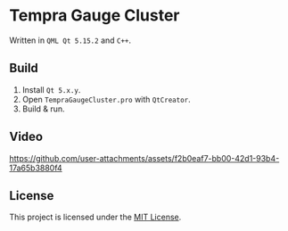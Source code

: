 # Tempra Gauge Cluster

Written in `QML Qt 5.15.2` and `C++`.

## Build

1. Install ``Qt 5.x.y``.
2. Open ``TempraGaugeCluster.pro`` with ``QtCreator``.
3. Build & run.

## Video

<https://github.com/user-attachments/assets/f2b0eaf7-bb00-42d1-93b4-17a65b3880f4>

## License

This project is licensed under the [MIT License](LICENSE).
